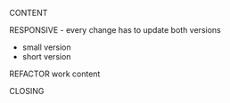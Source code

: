 CONTENT

RESPONSIVE - every change has to update both versions
* small version
* short version

REFACTOR work content

CLOSING
